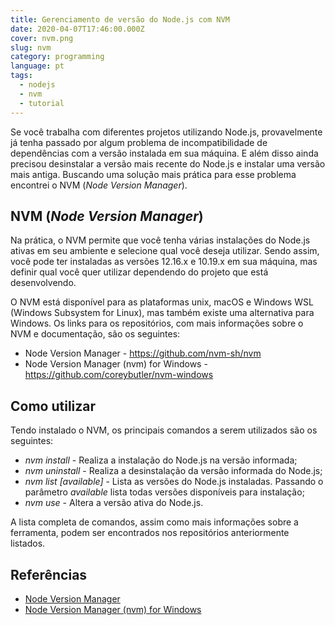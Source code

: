 ```yaml
---
title: Gerenciamento de versão do Node.js com NVM
date: 2020-04-07T17:46:00.000Z
cover: nvm.png
slug: nvm
category: programming
language: pt
tags:
  - nodejs
  - nvm
  - tutorial
---
```


Se você trabalha com diferentes projetos utilizando Node.js, provavelmente já tenha passado por algum problema de incompatibilidade de dependências com a versão instalada em sua máquina. E além disso ainda precisou desinstalar a versão mais recente do Node.js e instalar uma versão mais antiga. Buscando uma solução mais prática para esse problema encontrei o NVM (*Node Version Manager*).

## NVM (*Node Version Manager*)

Na prática, o NVM permite que você tenha várias instalações do Node.js ativas em seu ambiente e selecione qual você deseja utilizar. Sendo assim, você pode ter instaladas as versões 12.16.x e 10.19.x em sua máquina, mas definir qual você quer utilizar dependendo do projeto que está desenvolvendo.

O NVM está disponível para as plataformas unix, macOS e Windows WSL (Windows Subsystem for Linux), mas também existe uma alternativa para Windows. Os links para os repositórios, com mais informações sobre o NVM e documentação, são os seguintes:

- Node Version Manager - <a href="https://github.com/nvm-sh/nvm" target="_blank" rel="noreferrer">https://github.com/nvm-sh/nvm</a>
- Node Version Manager (nvm) for Windows - <a href="https://github.com/coreybutler/nvm-windows" target="_blank" rel="noreferrer">https://github.com/coreybutler/nvm-windows</a>

## Como utilizar

Tendo instalado o NVM, os principais comandos a serem utilizados são os seguintes:

- *nvm install <version>* - Realiza a instalação do Node.js na versão informada;
- *nvm uninstall <version>* - Realiza a desinstalação da versão informada do Node.js;
- *nvm list [available]* - Lista as versões do Node.js instaladas. Passando o parâmetro *available* lista todas versões disponíveis para instalação;
- *nvm use <version>* - Altera a versão ativa do Node.js.

A lista completa de comandos, assim como mais informações sobre a ferramenta, podem ser encontrados nos repositórios anteriormente listados.

## Referências

- <a href="https://github.com/nvm-sh/nvm" target="_blank" rel="noreferrer">Node Version Manager</a>
- <a href="https://github.com/coreybutler/nvm-windows" target="_blank" rel="noreferrer">Node Version Manager (nvm) for Windows</a>